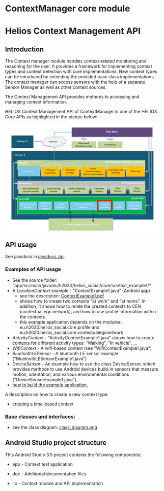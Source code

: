 # ContextManager core module

# Helios Context Management API


## Introduction ##

The Context manager module handles context-related monitoring and reasoning for the user. It provides a framework for implementing context types and context detection with core implementations. New context types can be introduced by extending the provided base class implementations. The context manager can access sensors with the help of a separate Sensor Manager as well as other context sources.

The Context Management API provides methods to accessing and managing context information.

HELIOS Context Management API of ContextManager is one of the HELIOS Core APIs as highlighted in the picture below:

![HELIOS Context Management API](doc/images/helios-context.png "Context Management API")

## API usage ##

See javadocs in [javadocs.zip](doc/javadocs.zip).

### Examples of API usage ###

- See the source folder: "app/src/main/java/eu/h2020/helios_social/core/context_example1/"
- A *LocationContext* example - "ContextExample1.java" (Android app)
    - see the description: [ContextExample1.pdf](doc/ContextExample1.pdf)
    - shows how to create two contexts "at work" and "at home". In addition, it shows 
    how to relate the created contexts to CEN (contextual ego network), and how to use profile information within the contexts
    - this example application depends on the modules: eu.h2020.helios_social.core.profile and eu.h2020.helios_social.core.contextualegonetwork
- *ActivityContext* - "ActivityContextExample1.java" shows how to create contexts for different activity types: "Walking", "In vehicle", ... 
- *WifiContext* - A wifi-based context (see "WifiContextExample1.java")
- *BluetoothLESensor* - A bluetooth LE sensor example ("BluetoothLESensorExample1.java")
- *DeviceSensor* - An example how to use the class DeviceSensor, which provides methods to use Android devices build-in sensors 
            that measure motion, orientation, and various environmental conditions ("DeviceSensorExample1.java").
- [how to build the example application.](doc/building.md)

A description on how to create a new context type:
- [creating a time-based context](doc/creatingContext1.md)


### Base classes and interfaces: ###

- see the class diagram: [class_diagram.png](doc/images/context_baseclasses.png)


## Android Studio project structure ##

This Android Studio 3.5 project contains the following components:

* app - Context test application

* doc - Additional documentation files

* lib - Context module and API implementation
